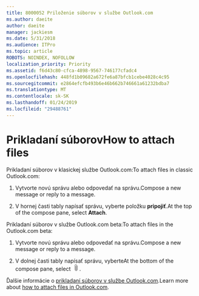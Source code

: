 ```yaml
---
title: 8000052 Priloženie súborov v službe Outlook.com
ms.author: daeite
author: daeite
manager: jackiesm
ms.date: 5/31/2018
ms.audience: ITPro
ms.topic: article
ROBOTS: NOINDEX, NOFOLLOW
localization_priority: Priority
ms.assetid: f6d43c80-cfca-4898-9567-746177cfadc4
ms.openlocfilehash: 448fd1b09682a672fe6a87bfcb1cebe4028c4c95
ms.sourcegitcommit: e2864efcfb493b6e46b662b746661a61232bdba7
ms.translationtype: MT
ms.contentlocale: sk-SK
ms.lasthandoff: 01/24/2019
ms.locfileid: "29488761"
---
```

# <a name="how-to-attach-files"></a><span data-ttu-id="53d31-102">Prikladaní súborov</span><span class="sxs-lookup"><span data-stu-id="53d31-102">How to attach files</span></span>

<span data-ttu-id="53d31-103">Prikladaní súborov v klasickej službe Outlook.com:</span><span class="sxs-lookup"><span data-stu-id="53d31-103">To attach files in classic Outlook.com:</span></span>
  
1. <span data-ttu-id="53d31-104">Vytvorte novú správu alebo odpovedať na správu.</span><span class="sxs-lookup"><span data-stu-id="53d31-104">Compose a new message or reply to a message.</span></span>
    
2. <span data-ttu-id="53d31-105">V hornej časti tably napísať správu, vyberte položku **pripojiť**.</span><span class="sxs-lookup"><span data-stu-id="53d31-105">At the top of the compose pane, select **Attach**.</span></span> 
    
<span data-ttu-id="53d31-106">Prikladaní súborov v službe Outlook.com beta:</span><span class="sxs-lookup"><span data-stu-id="53d31-106">To attach files in the Outlook.com beta:</span></span>
  
1. <span data-ttu-id="53d31-107">Vytvorte novú správu alebo odpovedať na správu.</span><span class="sxs-lookup"><span data-stu-id="53d31-107">Compose a new message or reply to a message.</span></span>
    
2. <span data-ttu-id="53d31-108">V dolnej časti tably napísať správu, vyberte</span><span class="sxs-lookup"><span data-stu-id="53d31-108">At the bottom of the compose pane, select</span></span> ![Pripojiť](media/da223d01-5fe6-448c-a3a3-e2b5262da4b9.png)<span data-ttu-id="53d31-110">.</span><span class="sxs-lookup"><span data-stu-id="53d31-110"></span></span>
    
<span data-ttu-id="53d31-111">Ďalšie informácie o [prikladaní súborov v službe Outlook.com](https://go.microsoft.com/fwlink/p/?linkid=2001702&amp;clcid=0x409).</span><span class="sxs-lookup"><span data-stu-id="53d31-111">Learn more about [how to attach files in Outlook.com](https://go.microsoft.com/fwlink/p/?linkid=2001702&amp;clcid=0x409).</span></span>
  

